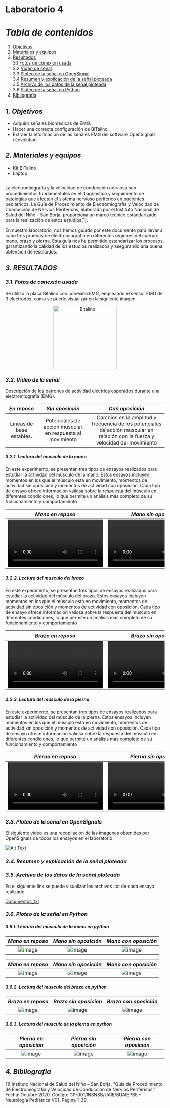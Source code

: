 

# Laboratorio 4

# *Tabla de contenidos*

1. [Objetivos](#id1)
2. [Materiales y equipos](#id2)
3. [Resultados](#id3)\
     3.1 [Fotos de conexión usada](#id4)\
     3.2 [Video de señal](#id5)\
     3.3 [Ploteo de la señal en OpenSignal](#id6)\
     3.4 [Resumen y explicación de la señal ploteada](#id7)\
     3.5 [Archivo de los datos de la señal ploteada](#id8)\
     3.6 [Ploteo de la señal en Python](#id9)
4. [Bibliografia](#id10)
   
## *1. Objetivos* <a name="id1"></a>
* Adquirir señales biomédicas de EMG.
* Hacer una correcta configuración de BiTalino.
* Extraer la información de las señales EMG del software OpenSignals (r)evolution

## *2. Materiales y equipos* <a name="id2"></a>
* Kit BITalino
* Laptop  


##
La electromiografía y la velocidad de conducción nerviosa son procedimientos fundamentales en el diagnóstico y seguimiento de patologías que afectan el sistema nervioso periférico en pacientes pediátricos. La Guía de Procedimiento de Electromiografía y Velocidad de Conducción de Nervios Periféricos, elaborada por el Instituto Nacional de Salud del Niño – San Borja, proporciona un marco técnico estandarizado para la realización de estos estudios[1]. 

En nuestro laboratorio, nos hemos guiado por este documento para llevar a cabo tres pruebas de electromiografía en diferentes regiones del cuerpo: mano, brazo y pierna. Esta guía nos ha permitido estandarizar los procesos, garantizando la calidad de los estudios realizados y asegurando una buena obtención de resultados.
##

## *3. RESULTADOS* <a name="id3"></a>

### *3.1. Fotos de conexión usada* <a name="id4"></a>
Se utilizó la placa Bitalino con conexión EMG, empleando el sensor EMG de 3 electrodos, como se puede visualizar en la siguiente imagen 

<p align="center">
  <img src="https://github.com/MariaZubiate/isb_2024_gh82/assets/164455359/be068f65-d8cb-4049-86eb-769473c3d3de" alt="Bitalino" width="200">
</p>



### *3.2. Video de la señal* <a name="id5"></a>

Descripción de los patrones de actividad eléctrica esperados durante una electromiografía (EMG).

|  *En reposo*  | *Sin oposición* | *Con oposición* |
|:------------:|:---------------:|:------------:|
|Líneas de base estables.|Potenciales de acción muscular en respuesta al movimiento|Cambios en la amplitud y frecuencia de los potenciales de acción muscular en relación con la fuerza y velocidad del movimiento|

##### 3.2.1. Lectura del musculo de la mano

En este experimento, se presentan tres tipos de ensayos realizados para estudiar la actividad del músculo de la mano. Estos ensayos incluyen momentos en los que el músculo está en movimiento, momentos de actividad sin oposición y momentos de actividad con oposición. Cada tipo de ensayo ofrece información valiosa sobre la respuesta del músculo en diferentes condiciones, lo que permite un análisis más completo de su funcionamiento y comportamiento

|  *Mano en reposo*  | *Mano sin oposición* | *Mano con oposición* |
|:------------:|:---------------:|:------------:|
|<video src="https://github.com/MariaZubiate/isb_2024_gh82/assets/164455359/992c45ce-b300-4fde-93e4-c8b830b24b83"></video>|<video src="https://github.com/MariaZubiate/isb_2024_gh82/assets/164455359/2f7bf97c-3a95-4edb-8198-c4461e802a22"></video>|<video src="https://github.com/MariaZubiate/isb_2024_gh82/assets/164455359/965ca49e-ba45-41da-9031-d3ccff87b05c"></video>|



##### 3.2.2. Lectura del musculo del brazo

En este experimento, se presentan tres tipos de ensayos realizados para estudiar la actividad del músculo del brazo. Estos ensayos incluyen momentos en los que el músculo está en movimiento, momentos de actividad sin oposición y momentos de actividad con oposición. Cada tipo de ensayo ofrece información valiosa sobre la respuesta del músculo en diferentes condiciones, lo que permite un análisis más completo de su funcionamiento y comportamiento

|  *Brazo en reposo*  | *Brazo sin oposición* | *Brazo con oposición* |
|:------------:|:---------------:|:------------:|
|<video src="https://github.com/MariaZubiate/isb_2024_gh82/assets/164455359/3f7f49c2-6be4-4870-a7e8-eceb64c939a5"></video>|<video src="https://github.com/MariaZubiate/isb_2024_gh82/assets/164455359/584f563d-ff11-4118-9ac6-21e6ea6a8d99"></video>|<video src="https://github.com/MariaZubiate/isb_2024_gh82/assets/164455359/8cfe8ff7-a35b-416f-97b7-32faa4c2a6cb"></video>|

 

##### 3.2.3. Lectura del musculo de la pierna

En este experimento, se presentan tres tipos de ensayos realizados para estudiar la actividad del músculo de la pierna. Estos ensayos incluyen momentos en los que el músculo está en movimiento, momentos de actividad sin oposición y momentos de actividad con oposición. Cada tipo de ensayo ofrece información valiosa sobre la respuesta del músculo en diferentes condiciones, lo que permite un análisis más completo de su funcionamiento y comportamiento

|  *Pierna en reposo*  | *Pierna sin oposición* | *Pierna con oposición* |
|:------------:|:---------------:|:------------:|
|<video src="https://github.com/MariaZubiate/isb_2024_gh82/assets/164455359/1605be48-11b0-41d0-848f-ce09309d112d"></video>|<video src="https://github.com/MariaZubiate/isb_2024_gh82/assets/164455359/dfba9255-2c5c-4456-888c-cf01668151e9"></video>|<video src="https://github.com/MariaZubiate/isb_2024_gh82/assets/164455359/677f8032-84da-4d45-aebb-cef48d437505"></video>|

 
 
### *3.3. Ploteo de la señal en OpenSignals* <a name="id6"></a> 

El siguiente video es una recopilación de las imagenes obtenidas por OpenSignals de todos los ensayos en el laboratorio

[![Alt Text](http://img.youtube.com/vi/Wbo8ktPWpFk/0.jpg)](https://youtu.be/Wbo8ktPWpFk)



### *3.4. Resumen y explicación de la señal ploteada* <a name="id7"></a> 


### *3.5. Archivo de los datos de la señal ploteada* <a name="id8"></a> 

En el siguiente link se puede visualizar los archivos .txt de cada ensayo realizado

[Documentos_txt](./Documentos_txt)

### *3.6. Ploteo de la señal en Python* <a name="id9"></a> 
##### 3.6.1. Lectura del musculo de la mano en python

|  *Mano en reposo*  | *Mano sin oposición* | *Mano con oposición* |
|:------------:|:---------------:|:------------:|
|![image](https://github.com/MariaZubiate/isb_2024_gh82/assets/164455359/cd7e29b1-d61b-4be6-befa-e061fe3a6ad7)|![image](https://github.com/MariaZubiate/isb_2024_gh82/assets/164455359/97120fc9-2a07-488a-acd9-81c31a551415)|![image](https://github.com/MariaZubiate/isb_2024_gh82/assets/164455359/3f64e938-6199-4083-a62c-741eb4a157a7)|

|  *Mano en reposo*  | *Mano sin oposición* | *Mano con oposición* |
|:------------:|:---------------:|:------------:|
|![image](https://github.com/MariaZubiate/isb_2024_gh82/assets/164455359/cd7e29b1-d61b-4be6-befa-e061fe3a6ad7)|![image](https://github.com/MariaZubiate/isb_2024_gh82/assets/164455359/97120fc9-2a07-488a-acd9-81c31a551415)|![image](https://github.com/MariaZubiate/isb_2024_gh82/assets/164455359/3f64e938-6199-4083-a62c-741eb4a157a7)|

##### 3.6.2. Lectura del musculo del brazo en python

|  *Brazo en reposo*  | *Brazo sin oposición* | *Brazo con oposición* |
|:------------:|:---------------:|:------------:|
|![image](https://github.com/MariaZubiate/isb_2024_gh82/assets/164455359/cd7e29b1-d61b-4be6-befa-e061fe3a6ad7)|![image](https://github.com/MariaZubiate/isb_2024_gh82/assets/164455359/97120fc9-2a07-488a-acd9-81c31a551415)|![image](https://github.com/MariaZubiate/isb_2024_gh82/assets/164455359/3f64e938-6199-4083-a62c-741eb4a157a7)|


##### 3.6.3. Lectura del musculo de la pierna en python

|  *Pierna en oposición*  | *Pierna sin oposición* | *Pierna con oposición* |
|:------------:|:---------------:|:------------:|
|![image](https://github.com/MariaZubiate/isb_2024_gh82/assets/164455359/cd7e29b1-d61b-4be6-befa-e061fe3a6ad7)|![image](https://github.com/MariaZubiate/isb_2024_gh82/assets/164455359/97120fc9-2a07-488a-acd9-81c31a551415)|![image](https://github.com/MariaZubiate/isb_2024_gh82/assets/164455359/3f64e938-6199-4083-a62c-741eb4a157a7)|

 
   
## *4. Bibliografia* <a name="id10"></a>

[1] Instituto Nacional de Salud del Niño – San Borja. "Guía de Procedimiento de Electromiografía y Velocidad de Conducción de Nervios Periféricos." Fecha: Octubre 2020. Código: GP-001/INSNSB/UAIE/SUAIEPSE – Neurología Pediátrica V01. Página 1-39.



